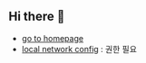 ## Hi there 👋

- [go to homepage](https://ocnlab.github.io/)
- [local network config](https://github.com/OCNLab/Local-Network-Config) : 권한 필요

